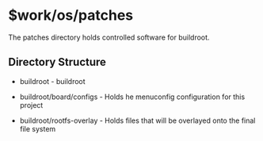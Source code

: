 # $work/os/patches

The patches directory holds controlled software for buildroot.

## Directory Structure

* buildroot - buildroot

* buildroot/board/configs - Holds he menuconfig configuration for this project

* buildroot/rootfs-overlay - Holds files that will be overlayed onto the final file system

